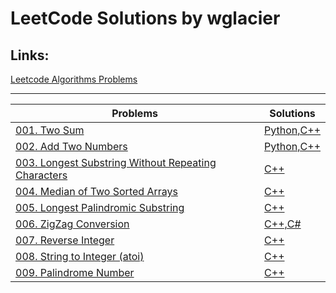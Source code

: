 
# LeetCode Solutions by wglacier


## Links:
[Leetcode Algorithms Problems](https://leetcode.com/problemset/algorithms/)  

---

| Problems | Solutions |
|----------|-----------|
| [001. Two Sum](https://leetcode.com/problems/Two-Sum/) | [Python,C++](./solutions/1.%20Two%20Sum.md) |
| [002. Add Two Numbers](https://leetcode.com/problems/Add-Two-Numbers/) | [Python,C++ ](./solutions/2.%20Add%20Two%20Numbers.md) |
| [003. Longest Substring Without Repeating Characters](https://leetcode.com/problems/Longest-Substring-Without-Repeating-Characters/) | [C++](./solutions/3.%20Longest%20Substring%20Without%20Repeating%20Characters.md) |
| [004. Median of Two Sorted Arrays](https://leetcode.com/problems/Median-of-Two-Sorted-Arrays/) | [C++](./solutions/4.%20Median%20of%20Two%20Sorted%20Arrays.md) |
| [005. Longest Palindromic Substring](https://leetcode.com/problems/Longest-Palindromic-Substring/) | [C++](./solutions/5.%20Longest%20Palindromic%20Substring.md) |
| [006. ZigZag Conversion](https://leetcode.com/problems/zigzag-conversion/) | [C++,C#](./solutions/6.%20ZigZag%20Conversion.md) |
| [007. Reverse Integer](https://leetcode.com/problems/reverse-integer/) | [C++](./solutions/7.%20Reverse%20Integer.md) |
| [008. String to Integer (atoi)](https://leetcode.com/problems/string-to-integer-atoi/) | [C++](./solutions/8.%20String%20to%20Integer%20(atoi).md) |
| [009. Palindrome Number](https://leetcode.com/problems/palindrome-number/) | [C++](./solutions/9.%20Palindrome%20Number.md) |